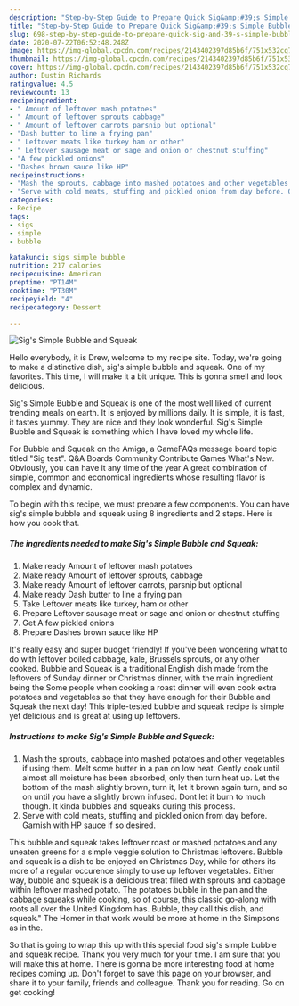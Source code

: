 ```yaml
---
description: "Step-by-Step Guide to Prepare Quick Sig&amp;#39;s Simple Bubble and Squeak"
title: "Step-by-Step Guide to Prepare Quick Sig&amp;#39;s Simple Bubble and Squeak"
slug: 698-step-by-step-guide-to-prepare-quick-sig-and-39-s-simple-bubble-and-squeak
date: 2020-07-22T06:52:48.248Z
image: https://img-global.cpcdn.com/recipes/2143402397d85b6f/751x532cq70/sigs-simple-bubble-and-squeak-recipe-main-photo.jpg
thumbnail: https://img-global.cpcdn.com/recipes/2143402397d85b6f/751x532cq70/sigs-simple-bubble-and-squeak-recipe-main-photo.jpg
cover: https://img-global.cpcdn.com/recipes/2143402397d85b6f/751x532cq70/sigs-simple-bubble-and-squeak-recipe-main-photo.jpg
author: Dustin Richards
ratingvalue: 4.5
reviewcount: 13
recipeingredient:
- " Amount of leftover mash potatoes"
- " Amount of leftover sprouts cabbage"
- " Amount of leftover carrots parsnip but optional"
- "Dash butter to line a frying pan"
- " Leftover meats like turkey ham or other"
- " Leftover sausage meat or sage and onion or chestnut stuffing"
- "A few pickled onions"
- "Dashes brown sauce like HP"
recipeinstructions:
- "Mash the sprouts, cabbage into mashed potatoes and other vegetables if using them. Melt some butter in a pan on low heat. Gently cook until almost all moisture has been absorbed, only then turn heat up. Let the bottom of the mash slightly brown, turn it, let it brown again turn, and so on until you have a slightly brown infused. Dont let it burn to much though. It kinda bubbles and squeaks during this process."
- "Serve with cold meats, stuffing and pickled onion from day before. Garnish with HP sauce if so desired."
categories:
- Recipe
tags:
- sigs
- simple
- bubble

katakunci: sigs simple bubble 
nutrition: 217 calories
recipecuisine: American
preptime: "PT14M"
cooktime: "PT30M"
recipeyield: "4"
recipecategory: Dessert

---
```



![Sig&#39;s Simple Bubble and Squeak](https://img-global.cpcdn.com/recipes/2143402397d85b6f/751x532cq70/sigs-simple-bubble-and-squeak-recipe-main-photo.jpg)

Hello everybody, it is Drew, welcome to my recipe site. Today, we're going to make a distinctive dish, sig&#39;s simple bubble and squeak. One of my favorites. This time, I will make it a bit unique. This is gonna smell and look delicious.

Sig&#39;s Simple Bubble and Squeak is one of the most well liked of current trending meals on earth. It is enjoyed by millions daily. It is simple, it is fast, it tastes yummy. They are nice and they look wonderful. Sig&#39;s Simple Bubble and Squeak is something which I have loved my whole life.

For Bubble and Squeak on the Amiga, a GameFAQs message board topic titled &#34;Sig test&#34;. Q&amp;A Boards Community Contribute Games What&#39;s New. Obviously, you can have it any time of the year A great combination of simple, common and economical ingredients whose resulting flavor is complex and dynamic.


To begin with this recipe, we must prepare a few components. You can have sig&#39;s simple bubble and squeak using 8 ingredients and 2 steps. Here is how you cook that.

<!--inarticleads1-->

##### The ingredients needed to make Sig&#39;s Simple Bubble and Squeak:

1. Make ready  Amount of leftover mash potatoes
1. Make ready  Amount of leftover sprouts, cabbage
1. Make ready  Amount of leftover carrots, parsnip but optional
1. Make ready Dash butter to line a frying pan
1. Take  Leftover meats like turkey, ham or other
1. Prepare  Leftover sausage meat or sage and onion or chestnut stuffing
1. Get A few pickled onions
1. Prepare Dashes brown sauce like HP


It&#39;s really easy and super budget friendly! If you&#39;ve been wondering what to do with leftover boiled cabbage, kale, Brussels sprouts, or any other cooked. Bubble and Squeak is a traditional English dish made from the leftovers of Sunday dinner or Christmas dinner, with the main ingredient being the Some people when cooking a roast dinner will even cook extra potatoes and vegetables so that they have enough for their Bubble and Squeak the next day! This triple-tested bubble and squeak recipe is simple yet delicious and is great at using up leftovers. 

<!--inarticleads2-->

##### Instructions to make Sig&#39;s Simple Bubble and Squeak:

1. Mash the sprouts, cabbage into mashed potatoes and other vegetables if using them. Melt some butter in a pan on low heat. Gently cook until almost all moisture has been absorbed, only then turn heat up. Let the bottom of the mash slightly brown, turn it, let it brown again turn, and so on until you have a slightly brown infused. Dont let it burn to much though. It kinda bubbles and squeaks during this process.
1. Serve with cold meats, stuffing and pickled onion from day before. Garnish with HP sauce if so desired.


This bubble and squeak takes leftover roast or mashed potatoes and any uneaten greens for a simple veggie solution to Christmas leftovers. Bubble and squeak is a dish to be enjoyed on Christmas Day, while for others its more of a regular occurence simply to use up leftover vegetables. Either way, bubble and squeak is a delicious treat filled with sprouts and cabbage within leftover mashed potato. The potatoes bubble in the pan and the cabbage squeaks while cooking, so of course, this classic go-along with roots all over the United Kingdom has. Bubble, they call this dish, and squeak.&#34; The Homer in that work would be more at home in the Simpsons as in the. 

So that is going to wrap this up with this special food sig&#39;s simple bubble and squeak recipe. Thank you very much for your time. I am sure that you will make this at home. There is gonna be more interesting food at home recipes coming up. Don't forget to save this page on your browser, and share it to your family, friends and colleague. Thank you for reading. Go on get cooking!
